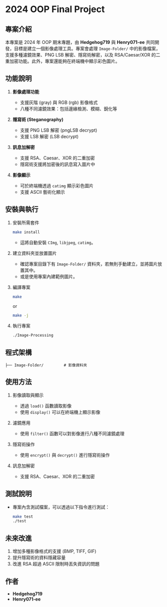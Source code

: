 # 2024 OOP Final Project

## 專案介紹

本專案是 2024 年 OOP 期末專題，由 **Hedgehog719** 與 **Henry071-ee** 共同開發，目標是建立一個影像處理工具。專案會處理 `Image-Folder/` 中的影像檔案，支援多種濾鏡效果、PNG LSB 解密、隱寫術解密，以及 RSA/Caesar/XOR 的二重加密功能。此外，專案還能夠在終端機中顯示彩色圖片。

## 功能說明

1. **影像處理功能**

   * 支援灰階 (gray) 與 RGB (rgb) 影像格式
   * 八種不同濾鏡效果：包括邊緣檢測、模糊、銳化等

2. **隱寫術 (Steganography)**

   * 支援 PNG LSB 解密 (pngLSB decrypt)
   * 支援 LSB 解密 (LSB decrypt)

3. **訊息加解密**

   * 支援 RSA、Caesar、XOR 的二重加密
   * 隱寫術支援將加密後的訊息寫入圖片中

4. **影像顯示**

   * 可於終端機透過 `catimg` 顯示彩色圖片
   * 支援 ASCII 藝術化顯示

## 安裝與執行

1. 安裝所需套件

   ```sh
   make install
   ```

   * 這將自動安裝 `CImg`, `libjpeg`, `catimg`。

2. 建立資料夾並放置圖片

   * 確認專案目錄下有 `Image-Folder/` 資料夾，若無則手動建立，並將圖片放置其中。
   * 或是使用專案內建範例圖片。

3. 編譯專案

   ```sh
   make
   ```
   or
   ```sh
   make -j
   ```

5. 執行專案

   ```sh
   ./Image-Processing
   ```

## 程式架構

```
├── Image-Folder/         # 影像資料夾

```

## 使用方法

1. 影像讀取與顯示

   * 透過 `load()` 函數讀取影像
   * 使用 `display()` 可以在終端機上顯示影像

2. 濾鏡應用

   * 使用 `filter()` 函數可以對影像進行八種不同濾鏡處理

3. 隱寫術操作

   * 使用 `encrypt()` 與 `decrypt()` 進行隱寫術操作

4. 訊息加解密

   * 支援 RSA、Caesar、XOR 的二重加密

## 測試說明

* 專案內含測試檔案，可以透過以下指令進行測試：

  ```sh
  make test
  ./test
  ```

## 未來改進

1. 增加多種影像格式的支援 (BMP, TIFF, GIF)
2. 提升隱寫術的資料隱藏容量
3. 改進 RSA 超過 ASCII 限制時丟失資訊的問題

## 作者

* **Hedgehog719**
* **Henry071-ee**
